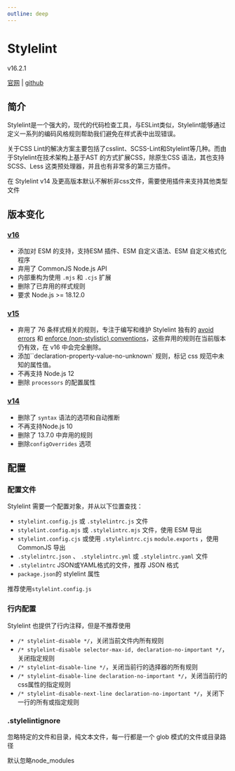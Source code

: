 ```yaml
---
outline: deep
---
```


<h1>Stylelint</h1><p>v16.2.1</p>

[官网](https://stylelint.io/) | [github](https://github.com/stylelint/stylelint)



## 简介

Stylelint是一个强大的，现代的代码检查工具，与ESLint类似，Stylelint能够通过定义一系列的编码风格规则帮助我们避免在样式表中出现错误。

关于CSS Lint的解决方案主要包括了csslint、SCSS-Lint和Stylelint等几种。而由于Stylelint在技术架构上基于AST 的方式扩展CSS，除原生CSS 语法，其也支持 SCSS、Less 这类预处理器，并且也有非常多的第三方插件。

在 Stylelint v14 及更高版本默认不解析非css文件，需要使用插件来支持其他类型文件



## 版本变化

### [v16](https://stylelint.io/migration-guide/to-16)

- 添加对 ESM 的支持，支持ESM 插件、ESM 自定义语法、ESM 自定义格式化程序
- 弃用了 CommonJS Node.js API
- 内部重构为使用 `.mjs` 和 `.cjs` 扩展
- 删除了已弃用的样式规则
- 要求 Node.js >= 18.12.0

### [v15](https://stylelint.io/migration-guide/to-15)

- 弃用了 76 条样式相关的规则，专注于编写和维护 Stylelint 独有的 [avoid errors](https://stylelint.io/user-guide/rules#avoid-errors) 和 [enforce (non-stylistic) conventions](https://stylelint.io/user-guide/rules#enforce-conventions)，这些弃用的规则在当前版本仍有效，在 v16 中会完全删除。
- 添加``declaration-property-value-no-unknown` 规则，标记 css 规范中未知的属性值。
- 不再支持 Node.js 12
- 删除 `processors` 的配置属性

### [v14](https://stylelint.io/migration-guide/to-14)

- 删除了 `syntax` 语法的选项和自动推断
- 不再支持Node.js 10 
- 删除了 13.7.0 中弃用的规则
- 删除`configOverrides` 选项



## 配置

### 配置文件

Stylelint 需要一个配置对象，并从以下位置查找：

- `stylelint.config.js` 或 `.stylelintrc.js` 文件
- `stylelint.config.mjs` 或 `.stylelintrc.mjs` 文件，使用 ESM 导出
- `stylelint.config.cjs` 或使用 `.stylelintrc.cjs` `module.exports` ，使用CommonJS 导出
- `.stylelintrc.json` 、 `.stylelintrc.yml` 或 `.stylelintrc.yaml` 文件
- `.stylelintrc` JSON或YAML格式的文件，推荐 JSON 格式
- `package.json`的 stylelint 属性

推荐使用`stylelint.config.js` 

### 行内配置

Stylelint 也提供了行内注释，但是不推荐使用

- `/* stylelint-disable */`，关闭当前文件内所有规则
- `/* stylelint-disable selector-max-id, declaration-no-important */`，关闭指定规则
- `/* stylelint-disable-line */`，关闭当前行的选择器的所有规则
- `/* stylelint-disable-line declaration-no-important */`，关闭当前行的css属性的指定规则
- `/* stylelint-disable-next-line declaration-no-important */`，关闭下一行的所有或指定规则

### .stylelintignore

忽略特定的文件和目录，纯文本文件，每一行都是一个 glob 模式的文件或目录路径

默认忽略node_modules



